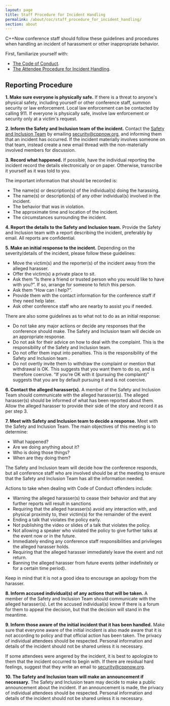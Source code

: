 ```yaml
---
layout: page
title: Staff Procedure for Incident Handling
permalink: /about/coc/staff_procedure_for_incident_handling/
section: about
---
```


C++Now conference staff should follow these guidelines and procedures when handling
an incident of harassment or other inappropriate behavior.

First, familiarize yourself with:

- [The Code of Conduct](/about/code_of_conduct/).
- [The Attendee Procedure for Incident Handling](/about/coc/attendee_procedure_for_incident_handling/).

Reporting Procedure
-------------------

**1. Make sure everyone is physically safe.** If there is a threat to anyone's
physical safety, including yourself or other conference staff, summon security
or law enforcement. Local law enforcement can be contacted by calling 911. If
everyone is physically safe, involve law enforcement or security only at a
victim's request. 

**2. Inform the Safety and Inclusion team of the incident.**  Contact the 
[Safety and Inclusion Team](https://cppnow.org/about/staff/) by emailing 
[security@cppnow.org](mailto:security@cppnow.org), and informing them that 
an incident has occurred.  If the incident materially involves someone on 
that team, instead create a new email thread with the non-materially involved 
members for discussion.

**3. Record what happened.** If possible, have the individual reporting the
incident record the details electronically or on paper. Otherwise, transcribe
it yourself as it was told to you.

The important information that should be recorded is:

- The name(s) or description(s) of the individual(s) doing the harassing.
- The name(s) or description(s) of any other individual(s) involved in the
    incident.
- The behavior that was in violation.
- The approximate time and location of the incident.
- The circumstances surrounding the incident.

**4. Report the details to the Safety and Inclusion team.** Provide the 
Safety and Inclusion team with a report describing the incident, preferably 
by email. All reports are confidential.

**5. Make an initial response to the incident.**  Depending on the 
severity/details of the incident, please follow these guidelines:

- Move the victim(s) and the reporter(s) of the incident away from the 
alleged harasser.
- Offer the victim(s) a private place to sit.
- Ask them “Is there a friend or trusted person who you would like to have 
with you?”.  If so, arrange for someone to fetch this person.
- Ask them “How can I help?”.
- Provide them with the contact information for the conference staff if they 
need help later.
- Ask other conference staff who are nearby to assist you if needed.

There are also some guidelines as to what not to do as an initial response:

- Do not take any major actions or decide any responses that the conference 
should make. The Safety and Inclusion team will decide on an appropriate response.
- Do not ask for their advice on how to deal with the complaint. This is the 
responsibility of the Safety and Inclusion team.
- Do not offer them input into penalties. This is the responsibility of the 
Safety and Inclusion team  .
- Do not overtly invite them to withdraw the complaint or mention that withdrawal 
is OK.  This suggests that you want them to do so, and is therefore coercive. 
“If you’re OK with it (pursuing the complaint)” suggests that you are by default 
pursuing it and is not coercive.

**6. Contact the alleged harasser(s).** A member of the Safety and Inclusion 
Team should communicate with the alleged harasser(s). The alleged harasser(s) 
should be informed of what has been reported about them.  Allow the alleged 
harasser to provide their side of the story and record it as per step 3.

**7. Meet with Safety and Inclusion team to decide a response.**  Meet with 
the Safety and Inclusion Team. The main objectives of this meeting is to 
determine:

- What happened?
- Are we doing anything about it?
- Who is doing those things?
- When are they doing them?

The Safety and Inclusion team will decide how the conference responds, but 
all conference staff who are involved should be at the meeting to ensure 
that the Safety and Inclusion Team has all the information needed.

Actions to take when dealing with Code of Conduct offenders include:

- Warning the alleged harasser(s) to cease their behavior and that any 
further reports will result in sanctions
- Requiring that the alleged harasser(s) avoid any interaction with, and 
physical proximity to, their victim(s) for the remainder of the event
- Ending a talk that violates the policy early.
- Not publishing the video or slides of a talk that violates the policy.
- Not allowing a speaker who violated the policy to give further talks at the 
event now or in the future.
- Immediately ending any conference staff responsibilities and privileges the 
alleged harasser holds.
- Requiring that the alleged harasser immediately leave the event and not return.
- Banning the alleged harasser from future events (either indefinitely or for 
a certain time period).

Keep in mind that it is not a good idea to encourage an apology from the harasser.

**8. Inform accused individual(s) of any actions that will be taken.**  A 
member of the Safety and Inclusion Team should communicate with the alleged 
harasser(s). Let the accused individual(s) know if there is a forum for them 
to appeal the decision, but that the decision will stand in the meantime.

**9. Inform those aware of the initial incident that it has been handled.** 
Make sure that everyone aware of the initial incident is also made aware that
it is not according to policy and that official action has been taken. The
privacy of individual attendees should be respected. Personal information and
details of the incident should not be shared unless it is necessary.

If some attendees were angered by the incident, it is best to apologize to them
that the incident occurred to begin with. If there are residual hard feelings,
suggest that they write an email to [security@cppnow.org](mailto:security@cppnow.org). 

**10. The Safety and Inclusion team will make an announcement if necessary.** 
The Safety and Inclusion team may decide to make a public announcement about 
the incident. If an announcement is made, the privacy of individual attendees 
should be respected. Personal information and details of the incident should 
not be shared unless it is necessary.
